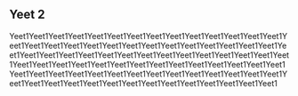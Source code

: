 ## Yeet 2

Yeet1Yeet1Yeet1Yeet1Yeet1Yeet1Yeet1Yeet1Yeet1Yeet1Yeet1Yeet1Yeet1Yeet1Yeet1Yeet1Yeet1Yeet1Yeet1Yeet1Yeet1Yeet1Yeet1Yeet1Yeet1Yeet1Yeet1Yeet1Yeet1Yeet1Yeet1Yeet1Yeet1Yeet1Yeet1Yeet1Yeet1Yeet1Yeet1Yeet1Yeet1Yeet1Yeet1Yeet1Yeet1Yeet1Yeet1Yeet1Yeet1Yeet1Yeet1Yeet1Yeet1Yeet1Yeet1Yeet1Yeet1Yeet1Yeet1Yeet1Yeet1Yeet1Yeet1Yeet1Yeet1Yeet1Yeet1Yeet1Yeet1Yeet1Yeet1Yeet1Yeet1Yeet1Yeet1Yeet1Yeet1Yeet1Yeet1Yeet1Yeet1Yeet1Yeet1Yeet1Yeet1
```
